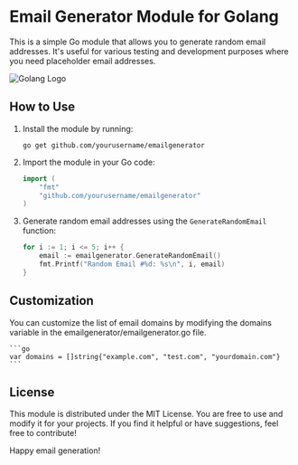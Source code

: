 # Email Generator Module for Golang

This is a simple Go module that allows you to generate random email addresses. It's useful for various testing and development purposes where you need placeholder email addresses.

![Golang Logo](https://cdn-images-1.medium.com/max/892/1*skL4jh12fS0W9TZ2Hru-1g.jpeg)

## How to Use

1. Install the module by running:
   ```shell
   go get github.com/yourusername/emailgenerator
   ```
2. Import the module in your Go code:
    ```go
    import (
        "fmt"
        "github.com/yourusername/emailgenerator"
    )
    ```
3.  Generate random email addresses using the 
<code>GenerateRandomEmail</code> function:

    ```go
    for i := 1; i <= 5; i++ {
        email := emailgenerator.GenerateRandomEmail()
        fmt.Printf("Random Email #%d: %s\n", i, email)
    }
    ```

## Customization

You can customize the list of email domains by modifying the domains variable in the emailgenerator/emailgenerator.go file.

    ```go
    var domains = []string{"example.com", "test.com", "yourdomain.com"}
    ```

## License

This module is distributed under the MIT License. You are free to use and modify it for your projects. If you find it helpful or have suggestions, feel free to contribute!

Happy email generation!
